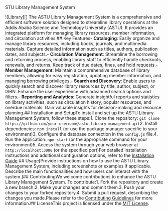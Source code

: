STU Library Management System

![Library][] <!-- Replace "library-image.jpg" with the URL or file path of an image related to your project -->The ASTU Library Management System is a comprehensive and efficient software solution designed to streamline library operations at the Addis Ababa Science and Technology University (ASTU). It provides an integrated platform for managing library resources, member information, and circulation activities.## Key Features- **Cataloging**: Easily organize and manage library resources, including books, journals, and multimedia materials. Capture detailed information such as titles, authors, publication dates, and subjects.- **Circulation Management**: Streamline the borrowing and returning process, enabling library staff to efficiently handle checkouts, renewals, and returns. Keep track of due dates, fines, and hold requests.- **Member Management**: Maintain a comprehensive database of library members, allowing for easy registration, updating member information, and managing borrowing privileges.- **Search and Discovery**: Enable users to quickly search and discover library resources by title, author, subject, or ISBN. Enhance the user experience with advanced search options and filters.- **Reporting and Analytics**: Generate insightful reports and statistics on library activities, such as circulation history, popular resources, and overdue materials. Gain valuable insights for decision-making and resource planning.## Installation and SetupTo install and set up the ASTU Library Management System, follow these steps:1. Clone the repository: `git clone https://github.com/your-username/astu-library-management.git`2. Install dependencies: `npm install` (or use the package manager specific to your environment)3. Configure the database connection in the `config.js` file.4. Run the application: `npm start` (or the appropriate command for your environment)5. Access the system through your web browser at `http://localhost:3000` (or the specified port)For detailed installation instructions and additional configuration options, refer to the [Installation Guide](installation-guide.md).## Usage[Provide instructions on how to use the ASTU Library Management System, including screenshots or examples if applicable. Describe the main functionalities and how users can interact with the system.]## ContributingWe welcome contributions to enhance the ASTU Library Management System. To contribute:1. Fork the repository and create a new branch.2. Make your changes and commit them.3. Push your changes to your forked repository.4. Submit a pull request, describing the changes you made.Please refer to the [Contributing Guidelines](CONTRIBUTING.md) for more information.## LicenseThis project is licensed under the [MIT License](LICENSE).
